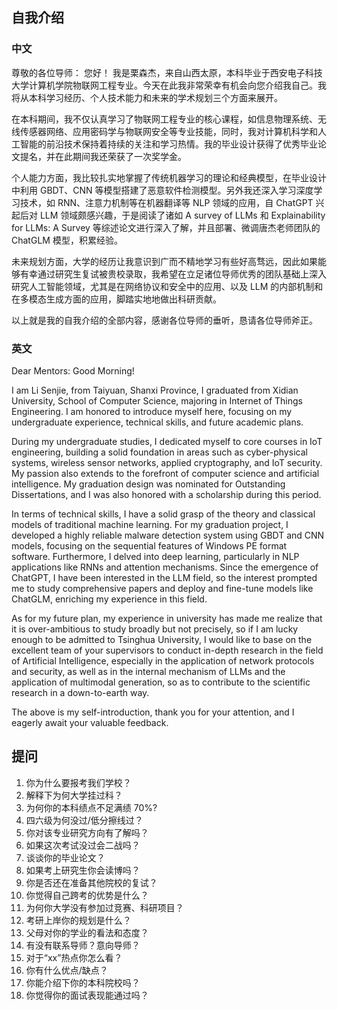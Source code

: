 ## 自我介绍
### 中文

尊敬的各位导师：
您好！
我是栗森杰，来自山西太原，本科毕业于西安电子科技大学计算机学院物联网工程专业。今天在此我非常荣幸有机会向您介绍我自己。我将从本科学习经历、个人技术能力和未来的学术规划三个方面来展开。

在本科期间，我不仅认真学习了物联网工程专业的核心课程，如信息物理系统、无线传感器网络、应用密码学与物联网安全等专业技能，同时，我对计算机科学和人工智能的前沿技术保持着持续的关注和学习热情。我的毕业设计获得了优秀毕业论文提名，并在此期间我还荣获了一次奖学金。

个人能力方面，我比较扎实地掌握了传统机器学习的理论和经典模型，在毕业设计中利用 GBDT、CNN 等模型搭建了恶意软件检测模型。另外我还深入学习深度学习技术，如 RNN、注意力机制等在机器翻译等 NLP 领域的应用，自 ChatGPT 兴起后对 LLM 领域颇感兴趣，于是阅读了诸如 A survey of LLMs 和 Explainability for LLMs: A Survey 等综述论文进行深入了解，并且部署、微调唐杰老师团队的 ChatGLM 模型，积累经验。

未来规划方面，大学的经历让我意识到广而不精地学习有些好高骛远，因此如果能够有幸通过研究生复试被贵校录取，我希望在立足诸位导师优秀的团队基础上深入研究人工智能领域，尤其是在网络协议和安全中的应用、以及 LLM 的内部机制和在多模态生成方面的应用，脚踏实地地做出科研贡献。

以上就是我的自我介绍的全部内容，感谢各位导师的垂听，恳请各位导师斧正。

### 英文

Dear Mentors: 
Good Morning!

I am Li Senjie, from Taiyuan, Shanxi Province, I graduated from Xidian University, School of Computer Science, majoring in Internet of Things Engineering. I am honored to introduce myself here, focusing on my undergraduate experience, technical skills, and future academic plans.

During my undergraduate studies, I dedicated myself to core courses in IoT engineering, building a solid foundation in areas such as cyber-physical systems, wireless sensor networks, applied cryptography, and IoT security. My passion also extends to the forefront of computer science and artificial intelligence. My graduation design was nominated for Outstanding Dissertations, and I was also honored with a scholarship during this period.

In terms of technical skills, I have a solid grasp of the theory and classical models of traditional machine learning. For my graduation project, I developed a highly reliable malware detection system using GBDT and CNN models, focusing on the sequential features of Windows PE format software. Furthermore, I delved into deep learning, particularly in NLP applications like RNNs and attention mechanisms. Since the emergence of ChatGPT, I have been interested in the LLM field, so the interest prompted me to study comprehensive papers and deploy and fine-tune models like ChatGLM, enriching my experience in this field.

As for my future plan, my experience in university has made me realize that it is over-ambitious to study broadly but not precisely, so if I am lucky enough to be admitted to Tsinghua University, I would like to base on the excellent team of your supervisors to conduct in-depth research in the field of Artificial Intelligence, especially in the application of network protocols and security, as well as in the internal mechanism of LLMs and the application of multimodal generation, so as to contribute to the scientific research in a down-to-earth way.

The above is my self-introduction, thank you for your attention, and I eagerly await your valuable feedback.

## 提问

1.	你为什么要报考我们学校？
2.	解释下为何大学挂过科？
3.	为何你的本科绩点不足满绩 70%?
4.	四六级为何没过/低分擦线过？
5.	你对该专业研究方向有了解吗？
6.	如果这次考试没过会二战吗？
7.	谈谈你的毕业论文？
8.	如果考上研究生你会读博吗？
9.	你是否还在准备其他院校的复试？
10.	你觉得自己跨考的优势是什么？
11.	为何你大学没有参加过竞赛、科研项目？
12.	考研上岸你的规划是什么？
13.	父母对你的学业的看法和态度？
14.	有没有联系导师？意向导师？
15.	对于“xx”热点你怎么看？
16.	你有什么优点/缺点？
17.	你能介绍下你的本科院校吗？
18.	你觉得你的面试表现能通过吗？